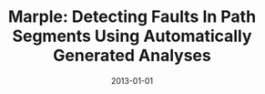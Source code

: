 ---
title: "Marple: Detecting Faults In Path Segments Using Automatically Generated Analyses"
date: 2013-01-01
venue: ""
paperurl: https://doi.org/10.1145/2491509.2491512
authors: "Wei Le and Mary Lou Soffa"
awards: ""
---